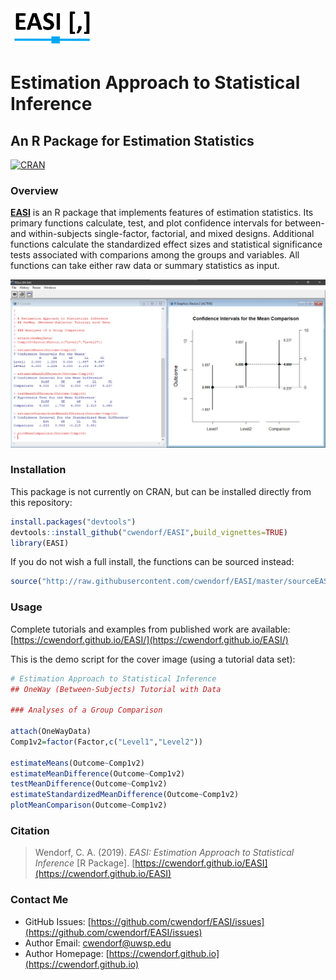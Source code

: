 <a href="https://cwendorf.github.io/EASI">
<img src="docs/logo.png" height="60px;" align="left;">
</a>

# Estimation Approach to Statistical Inference

## An R Package for Estimation Statistics

[![CRAN](http://www.r-pkg.org/badges/version/report)](https://cran.r-project.org/package=report)

### Overview

[**EASI**](https://cwendorf.github.io/EASI) is an R package that implements features of estimation statistics. Its primary functions calculate, test, and plot confidence intervals for between- and within-subjects single-factor, factorial, and mixed designs. Additional functions calculate the standardized effect sizes and statistical significance tests associated with comparions among the groups and variables. All functions can take either raw data or summary statistics as input. 

<a href="https://cwendorf.github.io/EASI">
<p align="center"><kbd><img src="docs/easiComparison.jpg"></kbd></p>
</a>

### Installation

This package is not currently on CRAN, but can be installed directly from this repository:

``` r
install.packages("devtools")
devtools::install_github("cwendorf/EASI",build_vignettes=TRUE)
library(EASI)
```

If you do not wish a full install, the functions can be sourced instead:

```r
source("http://raw.githubusercontent.com/cwendorf/EASI/master/sourceEASI.R")
```

### Usage

Complete tutorials and examples from published work are available:  
[https://cwendorf.github.io/EASI/](https://cwendorf.github.io/EASI/)

This is the demo script for the cover image (using a tutorial data set):

```r
# Estimation Approach to Statistical Inference
## OneWay (Between-Subjects) Tutorial with Data

### Analyses of a Group Comparison

attach(OneWayData)
Comp1v2=factor(Factor,c("Level1","Level2"))

estimateMeans(Outcome~Comp1v2)
estimateMeanDifference(Outcome~Comp1v2)
testMeanDifference(Outcome~Comp1v2)
estimateStandardizedMeanDifference(Outcome~Comp1v2)
plotMeanComparison(Outcome~Comp1v2)
```

### Citation

> Wendorf, C. A. (2019). _EASI: Estimation Approach to Statistical Inference_ [R Package]. [https://cwendorf.github.io/EASI](https://cwendorf.github.io/EASI)

### Contact Me

- GitHub Issues: [https://github.com/cwendorf/EASI/issues](https://github.com/cwendorf/EASI/issues) 
- Author Email: [cwendorf@uwsp.edu](mailto:cwendorf@uwsp.edu)
- Author Homepage: [https://cwendorf.github.io](https://cwendorf.github.io)
